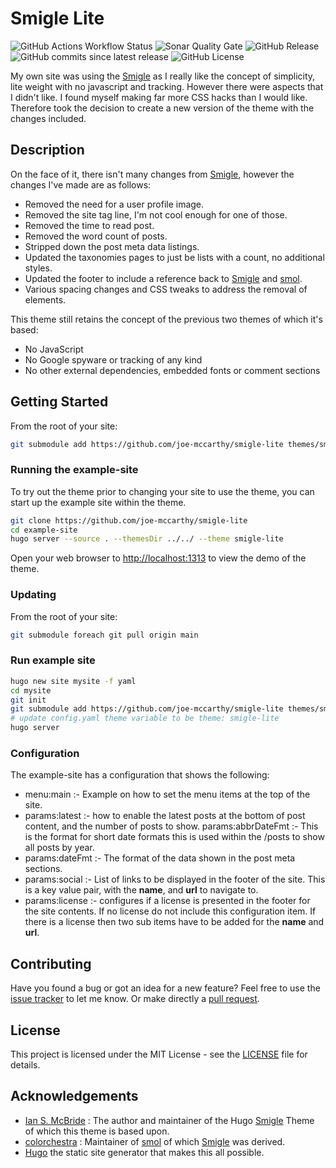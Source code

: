 # Smigle Lite

![GitHub Actions Workflow Status](https://img.shields.io/github/actions/workflow/status/joe-mccarthy/smigle-lite/deploy-example.yml?branch=main&cacheSeconds=1)
![Sonar Quality Gate](https://img.shields.io/sonar/quality_gate/joe-mccarthy_smigle-lite?server=https%3A%2F%2Fsonarcloud.io&cacheSeconds=1)
![GitHub Release](https://img.shields.io/github/v/release/joe-mccarthy/smigle-lite?sort=semver&cacheSeconds=1)
![GitHub commits since latest release](https://img.shields.io/github/commits-since/joe-mccarthy/smigle-lite/latest?cacheSeconds=1)
![GitHub License](https://img.shields.io/github/license/joe-mccarthy/smigle-lite?cacheSeconds=1)

My own site was using the [Smigle](https://gitlab.com/ian-s-mcb/smigle-hugo-theme) as I really like the concept of simplicity, lite weight with no javascript and tracking. However there were aspects that I didn't like. I found myself making far more CSS hacks than I would like. Therefore took the decision to create a new version of the theme with the changes included.

## Description

On the face of it, there isn't many changes from [Smigle](https://gitlab.com/ian-s-mcb/smigle-hugo-theme), however the changes I've made are as follows:

* Removed the need for a user profile image.
* Removed the site tag line, I'm not cool enough for one of those.
* Removed the time to read post.
* Removed the word count of posts.
* Stripped down the post meta data listings.
* Updated the taxonomies pages to just be lists with a count, no additional styles.
* Updated the footer to include a reference back to [Smigle](https://gitlab.com/ian-s-mcb/smigle-hugo-theme) and [smol](https://github.com/sumnerevans/smol).
* Various spacing changes and CSS tweaks to address the removal of elements.

This theme still retains the concept of the previous two themes of which it's based:

* No JavaScript
* No Google spyware or tracking of any kind
* No other external dependencies, embedded fonts or comment sections

## Getting Started

From the root of your site:

```bash
git submodule add https://github.com/joe-mccarthy/smigle-lite themes/smigle-lite
```

### Running the example-site

To try out the theme prior to changing your site to use the theme, you can start up the example site within the theme.

```bash
git clone https://github.com/joe-mccarthy/smigle-lite
cd example-site
hugo server --source . --themesDir ../../ --theme smigle-lite
```

Open your web browser to [http://localhost:1313](http://localhost:1313) to view the demo of the theme.

### Updating

From the root of your site:

```bash
git submodule foreach git pull origin main
```

### Run example site

```bash
hugo new site mysite -f yaml
cd mysite
git init
git submodule add https://github.com/joe-mccarthy/smigle-lite themes/smigle-lite
# update config.yaml theme variable to be theme: smigle-lite
hugo server
```

### Configuration

The example-site has a configuration that shows the following:

* menu:main :- Example on how to set the menu items at the top of the site.
* params:latest :- how to enable the latest posts at the bottom of post content, and the number of posts to show.
params:abbrDateFmt :- This is the format for short date formats this is used within the /posts to show all posts by year.
* params:dateFmt :- The format of the data shown in the post meta sections.
* params:social :- List of links to be displayed in the footer of the site. This is a key value pair, with the __name__, and __url__ to navigate to.
* params:license :- configures if a license is presented in the footer for the site contents. If no license do not include this configuration item. If there is a license then two sub items have to be added for the __name__ and __url__.

## Contributing

Have you found a bug or got an idea for a new feature? Feel free to use the [issue tracker](https://github.com/joe-mccarthy/smigle-lite/issues) to let me know. Or make directly a [pull request](https://github.com/joe-mccarthy/smigle-lite/pulls).

## License

This project is licensed under the MIT License - see the [LICENSE](LICENSE) file for details.

## Acknowledgements

* [Ian S. McBride](https://gitlab.com/ian-s-mcb) : The author and maintainer of the Hugo [Smigle](https://gitlab.com/ian-s-mcb/smigle-hugo-theme) Theme of which this theme is based upon.
* [colorchestra](https://github.com/colorchestra) : Maintainer of [smol](https://github.com/colorchestra/smol) of which [Smigle](https://gitlab.com/ian-s-mcb/smigle-hugo-theme) was derived.
* [Hugo](https://gohugo.io/) the static site generator that makes this all possible.
